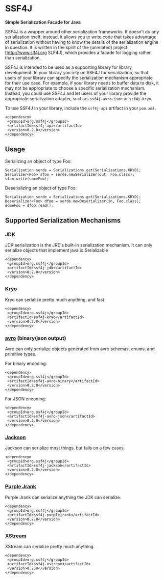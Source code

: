 # SSF4J

**Simple Serialization Facade for Java**

SSF4J is a wrapper around other serialization frameworks.  It doesn't do any serialization itself; instead, it allows you to write code that takes advantage of serialization without having to know the details of the serialization engine in question.  It is written in the spirit of the (unrelated) project [http://www.slf4j.org SLF4J], which provides a facade for logging rather than serialization.

SSF4J is intended to be used as a supporting library for library development.  In your library you rely on SSF4J for serialization, so that users of your library can specify the serialization mechanism appropriate for their use case.  For example, if your library needs to buffer data to disk, it may not be appropriate to choose a specific serialization mechanism.  Instead, you could use SSF4J and let users of your library provide the appropriate serialization adapter, such as `ssf4j-avro-json` or `ssf4j-kryo`.

To use SSF4J in your library, include the `ssf4j-api` artifact in your `pom.xml`.

    <dependency>
     <groupId>org.ssf4j</groupId>
     <artifactId>ssf4j-api</artifactId>
     <version>0.2.0</version>
    </dependency>

## Usage

Serializing an object of type Foo:

    Serialization serde = Serializations.get(Serializations.KRYO);
    Serializer<Foo> sfoo = serde.newSerializer(out, Foo.class);
    sfoo.write(someFoo);

Deserializing an object of type Foo:

    Serialization serde = Serializations.get(Serializations.KRYO);
    Deserializer<Foo> dfoo = serde.newDeserializer(in, Foo.class);
    someFoo = dfoo.read();


## Supported Serialization Mechanisms

### JDK

JDK serialization is the JRE's built-in serialization mechanism.  It can only serialize objects that implement java.io.Serializable

    <dependency>
     <groupId>org.ssf4j</groupId>
     <artifactId>ssf4j-jdk</artifactId>
     <version>0.2.0</version>
    </dependency>

### [Kryo](https://github.com/EsotericSoftware/kryo)

Kryo can serialize pretty much anything, and fast.

    <dependency>
     <groupId>org.ssf4j</groupId>
     <artifactId>ssf4j-kryo</artifactId>
     <version>0.2.0</version>
    </dependency>

### [avro](http://avro.apache.org) (binary/json output)

Avro can only serialize objects generated from avro schemas, enums, and primitive types.

For binary encoding:

    <dependency>
     <groupId>org.ssf4j</groupId>
     <artifactId>ssf4j-avro-binary</artifactId>
     <version>0.2.0</version>
    </dependency>

For JSON encoding:

    <dependency>
     <groupId>org.ssf4j</groupId>
     <artifactId>ssf4j-avro-json</artifactId>
     <version>0.2.0</version>
    </dependency>

### [Jackson](http://wiki.fasterxml.com/JacksonHome)

Jackson can serialize most things, but fails on a few cases.

    <dependency>
     <groupId>org.ssf4j</groupId>
     <artifactId>ssf4j-jackson</artifactId>
     <version>0.2.0</version>
    </dependency>

### [Purple Jrank](http://www.purplejrank.org)

Purple Jrank can serialize anything the JDK can serialize.

    <dependency>
     <groupId>org.ssf4j</groupId>
     <artifactId>ssf4j-purplejrank</artifactId>
     <version>0.2.0</version>
    </dependency>

### [XStream](http://xstream.codehaus.org)

XStream can serialize pretty much anything.

    <dependency>
     <groupId>org.ssf4j</groupId>
     <artifactId>ssf4j-xstream</artifactId>
     <version>0.2.0</version>
    </dependency>
